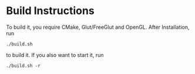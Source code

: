 # Build Instructions

To build it, you require CMake, Glut/FreeGlut and OpenGL. After Installation, run

    ./build.sh

to build it. If you also want to start it, run

    ./build.sh -r